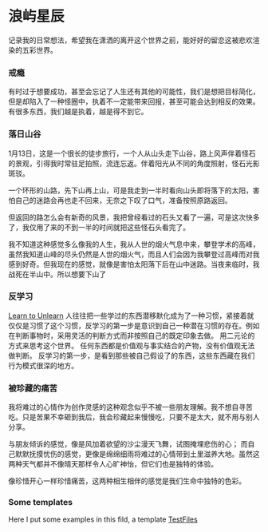 # 浪屿星辰

记录我的日常想法，希望我在潇洒的离开这个世界之前，能好好的留恋这被悲欢渲染的五彩世界。


### 戒瘾

有时过于想要成功，甚至会忘记了人生还有其他的可能性，我们是想把目标简化，但是却陷入了一种怪圈中，执着不一定能带来回报，甚至可能会达到相反的效果。有很多东西，我们越是执着，越是得不到它。


### 落日山谷

1月13日，这是一个很长的徒步旅行，一个人从山头走下山谷，路上风声伴着怪石的景观，引得我时常驻足拍照，流连忘返。伴着阳光从不同的角度照射，怪石光影斑驳。

一个环形的山路，先下山再上山，可是我走到一半时看向山头即将落下的太阳，害怕自己的迷路会再也走不回来，无奈之下叹了口气，准备按照原路返回。

但返回的路怎么会有新奇的风景，我把曾经看过的石头又看了一遍，可是这次快多了，我仅用了来的不到一半的时间就把这些怪石头看完了。

我不知道这种感觉多么像我的人生，我从人世的烟火气息中来，攀登学术的高峰，虽然我知道山峰的尽头仍然是人世的烟火气，而且人们会因为我攀登过高峰而对我感到好奇。但我现在的感觉，就像是害怕太阳落下后在山中迷路。当夜来临时，我战死在半山中。所以想要下山了


### 反学习

[Learn to Unlearn](Jan/0114.md)
人往往把一些学过的东西潜移默化成为了一种习惯，紧接着就仅仅是习惯了这个习惯，反学习的第一步是意识到自己一种潜在习惯的存在。例如在判断事物时，采用灵活的判断方式而非按照自己的既定印象去做。  用二元论的方式来思考这个世界。 任何东西都是价值观与事实结合的产物，没有价值观无法做判断。  反学习的第一步，是看到那些被自己假设了的东西，这些东西藏在我们行为模式很深的地方。



### 被珍藏的痛苦

我将难过的心情作为创作灵感的这种观念似乎不被一些朋友理解。我不想自寻苦吃。只是苦果不幸砸到我后，我会珍藏起来慢慢吃，只要不是太大，就不用与别人分享。

与朋友倾诉的感觉，像是风加着欲望的沙尘漫天飞舞，试图掩埋悲伤的心； 而自己默默抚摸忧伤的感觉，更像是绵绵细雨将难过的心情带到土里滋养大地。虽然这两种天气都并不像晴天那样令人心旷神怡，但它们也是独特的体验。

像珍惜开心一样珍惜痛苦，这两种相生相伴的感觉是我们生命中独特的色彩。











### Some templates

Here I put some examples in this fild, a template
[TestFiles](template.md)

